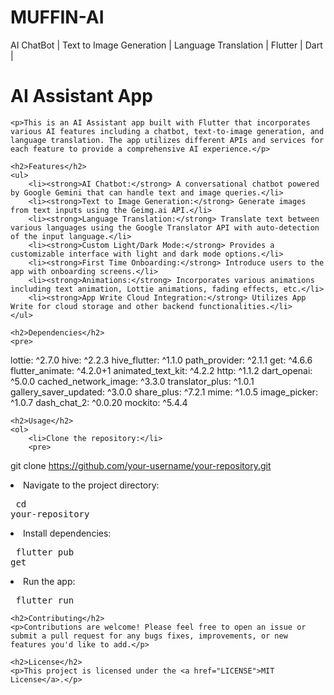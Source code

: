 # MUFFIN-AI
AI ChatBot | Text to Image Generation | Language Translation | Flutter | Dart |
<!DOCTYPE html>
<body>
    <h1>AI Assistant App</h1>

    <p>This is an AI Assistant app built with Flutter that incorporates various AI features including a chatbot, text-to-image generation, and language translation. The app utilizes different APIs and services for each feature to provide a comprehensive AI experience.</p>

    <h2>Features</h2>
    <ul>
        <li><strong>AI Chatbot:</strong> A conversational chatbot powered by Google Gemini that can handle text and image queries.</li>
        <li><strong>Text to Image Generation:</strong> Generate images from text inputs using the Geimg.ai API.</li>
        <li><strong>Language Translation:</strong> Translate text between various languages using the Google Translator API with auto-detection of the input language.</li>
        <li><strong>Custom Light/Dark Mode:</strong> Provides a customizable interface with light and dark mode options.</li>
        <li><strong>First Time Onboarding:</strong> Introduce users to the app with onboarding screens.</li>
        <li><strong>Animations:</strong> Incorporates various animations including text animation, Lottie animations, fading effects, etc.</li>
        <li><strong>App Write Cloud Integration:</strong> Utilizes App Write for cloud storage and other backend functionalities.</li>
    </ul>

    <h2>Dependencies</h2>
    <pre>
lottie: ^2.7.0
hive: ^2.2.3
hive_flutter: ^1.1.0
path_provider: ^2.1.1
get: ^4.6.6
flutter_animate: ^4.2.0+1
animated_text_kit: ^4.2.2
http: ^1.1.2
dart_openai: ^5.0.0
cached_network_image: ^3.3.0
translator_plus: ^1.0.1
gallery_saver_updated: ^3.0.0
share_plus: ^7.2.1
mime: ^1.0.5
image_picker: ^1.0.7
dash_chat_2: ^0.0.20
mockito: ^5.4.4
    </pre>

    <h2>Usage</h2>
    <ol>
        <li>Clone the repository:</li>
        <pre>
git clone https://github.com/your-username/your-repository.git
        </pre>
        <li>Navigate to the project directory:</li>
        <pre>
cd your-repository
        </pre>
        <li>Install dependencies:</li>
        <pre>
flutter pub get
        </pre>
        <li>Run the app:</li>
        <pre>
flutter run
        </pre>
    </ol>

    <h2>Contributing</h2>
    <p>Contributions are welcome! Please feel free to open an issue or submit a pull request for any bugs fixes, improvements, or new features you'd like to add.</p>

    <h2>License</h2>
    <p>This project is licensed under the <a href="LICENSE">MIT License</a>.</p>
</body>
</html>
